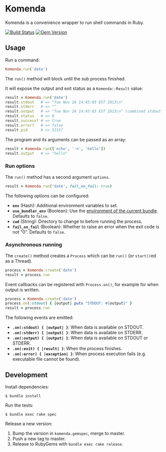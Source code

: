 # Komenda

Komenda is a convenience wrapper to run shell commands in Ruby.

[![Build Status](https://img.shields.io/travis/cargomedia/komenda/master.svg)](https://travis-ci.org/chocolateboy/komenda)
[![Gem Version](https://img.shields.io/gem/v/komenda.svg)](https://rubygems.org/gems/komenda)

## Usage

Run a command:

```ruby
Komenda.run('date')
```

The `run()` method will block until the sub process finished.

It will expose the output and exit status as a `Komenda::Result` value:

```ruby
result = Komenda.run('date')
result.stdout   # => "Tue Nov 26 14:45:03 EST 2013\n"
result.stderr   # => ""
result.output   # => "Tue Nov 26 14:45:03 EST 2013\n" (combined stdout + stderr)
result.status   # => 0
result.success? # => true
result.error?   # => false
result.pid      # => 32157
```

The program and its arguments can be passed as an array:

```ruby
result = Komenda.run(['echo', '-n', 'hello'])
result.output   # => "hello"
```

### Run options

The `run()` method has a second argument `options`.

```ruby
result = Komenda.run('date', fail_on_fail: true)
```

The following options can be configured:

- **`env`** (Hash): Additional environment variables to set.
- **`use_bundler_env`** (Boolean): Use the [environment of the current bundle](http://www.cargomedia.ch/2016/03/18/reset-bundler-environment.html). Defaults to `false`.
- **`cwd`** (String): Directory to change to before running the process.
- **`fail_on_fail`** (Boolean): Whether to raise an error when the exit code is not "0". Defaults to `false`.

### Asynchronous running

The `create()` method creates a `Process` which can be `run()` (or `start()`ed as a Thread).

```ruby
process = Komenda.create('date')
result = process.run
```

Event callbacks can be registered with `Process.on()`, for example for when output is written.

```ruby
process = Komenda.create('date')
process.on(:stdout) { |output| puts "STDOUT: #{output}" }
result = process.run
```

The following events are emitted:

- **`.on(:stdout) { |output| }`**: When data is available on STDOUT.
- **`.on(:stderr) { |output| }`**: When data is available on STDERR.
- **`.on(:output) { |output| }`**: When data is available on STDOUT or STDERR.
- **`.on(:exit) { |result| }`**: When the process finishes.
- **`.on(:error) { |exception| }`**: When process execution fails (e.g. executable file cannot be found).

## Development

Install dependencies:

```
$ bundle install
```

Run the tests:

```
$ bundle exec rake spec
```

Release a new version:

1. Bump the version in `komenda.gemspec`, merge to master.
2. Push a new tag to master.
3. Release to RubyGems with `bundle exec rake release`.
